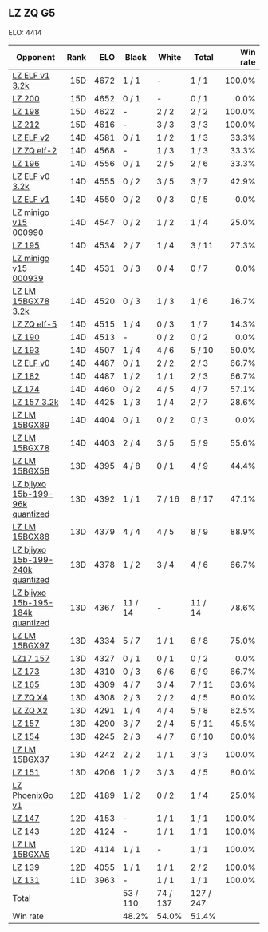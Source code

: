 ## LZ ZQ G5 ##

ELO: 4414

Opponent | Rank | ELO | Black | White | Total | Win rate
---------|-----:|----:|-------|-------|-------|-------:
[LZ ELF v1 3.2k](LZ%20ELF%20v1%203.2k.md) | 15D | 4672 | 1 / 1 | - | 1 / 1 | 100.0%
[LZ 200](LZ%20200.md) | 15D | 4652 | 0 / 1 | - | 0 / 1 | 0.0%
[LZ 198](LZ%20198.md) | 15D | 4622 | - | 2 / 2 | 2 / 2 | 100.0%
[LZ 212](LZ%20212.md) | 15D | 4616 | - | 3 / 3 | 3 / 3 | 100.0%
[LZ ELF v2](LZ%20ELF%20v2.md) | 14D | 4581 | 0 / 1 | 1 / 2 | 1 / 3 | 33.3%
[LZ ZQ elf-2](LZ%20ZQ%20elf-2.md) | 14D | 4568 | - | 1 / 3 | 1 / 3 | 33.3%
[LZ 196](LZ%20196.md) | 14D | 4556 | 0 / 1 | 2 / 5 | 2 / 6 | 33.3%
[LZ ELF v0 3.2k](LZ%20ELF%20v0%203.2k.md) | 14D | 4555 | 0 / 2 | 3 / 5 | 3 / 7 | 42.9%
[LZ ELF v1](LZ%20ELF%20v1.md) | 14D | 4550 | 0 / 2 | 0 / 3 | 0 / 5 | 0.0%
[LZ minigo v15 000990](LZ%20minigo%20v15%20000990.md) | 14D | 4547 | 0 / 2 | 1 / 2 | 1 / 4 | 25.0%
[LZ 195](LZ%20195.md) | 14D | 4534 | 2 / 7 | 1 / 4 | 3 / 11 | 27.3%
[LZ minigo v15 000939](LZ%20minigo%20v15%20000939.md) | 14D | 4531 | 0 / 3 | 0 / 4 | 0 / 7 | 0.0%
[LZ LM 15BGX78 3.2k](LZ%20LM%2015BGX78%203.2k.md) | 14D | 4520 | 0 / 3 | 1 / 3 | 1 / 6 | 16.7%
[LZ ZQ elf-5](LZ%20ZQ%20elf-5.md) | 14D | 4515 | 1 / 4 | 0 / 3 | 1 / 7 | 14.3%
[LZ 190](LZ%20190.md) | 14D | 4513 | - | 0 / 2 | 0 / 2 | 0.0%
[LZ 193](LZ%20193.md) | 14D | 4507 | 1 / 4 | 4 / 6 | 5 / 10 | 50.0%
[LZ ELF v0](LZ%20ELF%20v0.md) | 14D | 4487 | 0 / 1 | 2 / 2 | 2 / 3 | 66.7%
[LZ 182](LZ%20182.md) | 14D | 4487 | 1 / 2 | 1 / 1 | 2 / 3 | 66.7%
[LZ 174](LZ%20174.md) | 14D | 4460 | 0 / 2 | 4 / 5 | 4 / 7 | 57.1%
[LZ 157 3.2k](LZ%20157%203.2k.md) | 14D | 4425 | 1 / 3 | 1 / 4 | 2 / 7 | 28.6%
[LZ LM 15BGX89](LZ%20LM%2015BGX89.md) | 14D | 4404 | 0 / 1 | 0 / 2 | 0 / 3 | 0.0%
[LZ LM 15BGX78](LZ%20LM%2015BGX78.md) | 14D | 4403 | 2 / 4 | 3 / 5 | 5 / 9 | 55.6%
[LZ LM 15BGX5B](LZ%20LM%2015BGX5B.md) | 13D | 4395 | 4 / 8 | 0 / 1 | 4 / 9 | 44.4%
[LZ bjiyxo 15b-199-96k quantized](LZ%20bjiyxo%2015b-199-96k%20quantized.md) | 13D | 4392 | 1 / 1 | 7 / 16 | 8 / 17 | 47.1%
[LZ LM 15BGX88](LZ%20LM%2015BGX88.md) | 13D | 4379 | 4 / 4 | 4 / 5 | 8 / 9 | 88.9%
[LZ bjiyxo 15b-199-240k quantized](LZ%20bjiyxo%2015b-199-240k%20quantized.md) | 13D | 4378 | 1 / 2 | 3 / 4 | 4 / 6 | 66.7%
[LZ bjiyxo 15b-195-184k quantized](LZ%20bjiyxo%2015b-195-184k%20quantized.md) | 13D | 4367 | 11 / 14 | - | 11 / 14 | 78.6%
[LZ LM 15BGX97](LZ%20LM%2015BGX97.md) | 13D | 4334 | 5 / 7 | 1 / 1 | 6 / 8 | 75.0%
[LZ17 157](LZ17%20157.md) | 13D | 4327 | 0 / 1 | 0 / 1 | 0 / 2 | 0.0%
[LZ 173](LZ%20173.md) | 13D | 4310 | 0 / 3 | 6 / 6 | 6 / 9 | 66.7%
[LZ 165](LZ%20165.md) | 13D | 4309 | 4 / 7 | 3 / 4 | 7 / 11 | 63.6%
[LZ ZQ X4](LZ%20ZQ%20X4.md) | 13D | 4308 | 2 / 3 | 2 / 2 | 4 / 5 | 80.0%
[LZ ZQ X2](LZ%20ZQ%20X2.md) | 13D | 4291 | 1 / 4 | 4 / 4 | 5 / 8 | 62.5%
[LZ 157](LZ%20157.md) | 13D | 4290 | 3 / 7 | 2 / 4 | 5 / 11 | 45.5%
[LZ 154](LZ%20154.md) | 13D | 4245 | 2 / 3 | 4 / 7 | 6 / 10 | 60.0%
[LZ LM 15BGX37](LZ%20LM%2015BGX37.md) | 13D | 4242 | 2 / 2 | 1 / 1 | 3 / 3 | 100.0%
[LZ 151](LZ%20151.md) | 13D | 4206 | 1 / 2 | 3 / 3 | 4 / 5 | 80.0%
[LZ PhoenixGo v1](LZ%20PhoenixGo%20v1.md) | 12D | 4189 | 1 / 2 | 0 / 2 | 1 / 4 | 25.0%
[LZ 147](LZ%20147.md) | 12D | 4153 | - | 1 / 1 | 1 / 1 | 100.0%
[LZ 143](LZ%20143.md) | 12D | 4124 | - | 1 / 1 | 1 / 1 | 100.0%
[LZ LM 15BGXA5](LZ%20LM%2015BGXA5.md) | 12D | 4114 | 1 / 1 | - | 1 / 1 | 100.0%
[LZ 139](LZ%20139.md) | 12D | 4055 | 1 / 1 | 1 / 1 | 2 / 2 | 100.0%
[LZ 131](LZ%20131.md) | 11D | 3963 | - | 1 / 1 | 1 / 1 | 100.0%
Total | | | 53 / 110 | 74 / 137 | 127 / 247 | 
Win rate| | | 48.2% | 54.0% | 51.4% | 
